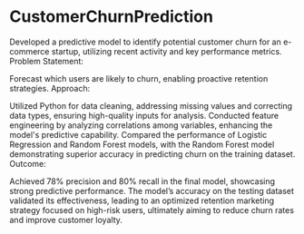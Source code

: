 # CustomerChurnPrediction
Developed a predictive model to identify potential customer churn for an e-commerce startup, utilizing recent activity and key performance metrics.
Problem Statement:

Forecast which users are likely to churn, enabling proactive retention strategies.
Approach:

Utilized Python for data cleaning, addressing missing values and correcting data types, ensuring high-quality inputs for analysis.
Conducted feature engineering by analyzing correlations among variables, enhancing the model's predictive capability.
Compared the performance of Logistic Regression and Random Forest models, with the Random Forest model demonstrating superior accuracy in predicting churn on the training dataset.
Outcome:

Achieved 78% precision and 80% recall in the final model, showcasing strong predictive performance.
The model’s accuracy on the testing dataset validated its effectiveness, leading to an optimized retention marketing strategy focused on high-risk users, ultimately aiming to reduce churn rates and improve customer loyalty.
